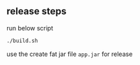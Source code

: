 ## release steps

run below script
```sh
./build.sh
```
use the create fat jar file `app.jar` for release
